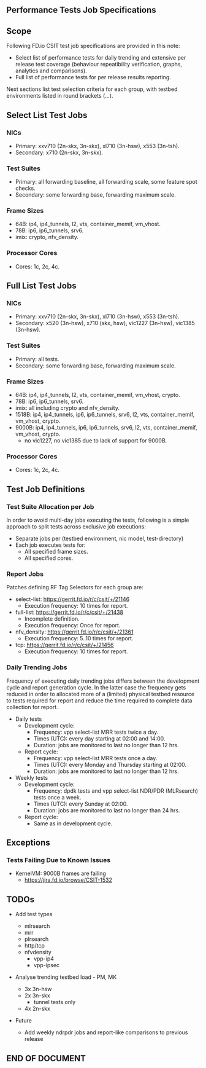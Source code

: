 ## Performance Tests Job Specifications

## Scope

Following FD.io CSIT test job specifications are provided in this note:

- Select list of performance tests for daily trending and extensive per
  release test coverage (behaviour repeatibility verification, graphs,
  analytics and comparisons).
- Full list of performance tests for per release results reporting.

Next sections list test selection criteria for each group, with testbed
environments listed in round brackets (...).

## Select List Test Jobs

### NICs

- Primary: xxv710 (2n-skx, 3n-skx), xl710 (3n-hsw), x553 (3n-tsh).
- Secondary: x710 (2n-skx, 3n-skx).

### Test Suites

- Primary: all forwarding baseline, all forwarding scale, some feature
  spot checks.
- Secondary: some forwarding base, forwarding maximum scale.

### Frame Sizes

- 64B: ip4, ip4_tunnels, l2, vts, container_memif, vm_vhost.
- 78B: ip6, ip6_tunnels, srv6.
- imix: crypto, nfv_density.

### Processor Cores

- Cores: 1c, 2c, 4c.

## Full List Test Jobs
### NICs

- Primary: xxv710 (2n-skx, 3n-skx), xl710 (3n-hsw), x553 (3n-tsh).
- Secondary: x520 (3n-hsw), x710 (skx, hsw), vic1227 (3n-hsw), vic1385
  (3n-hsw).

### Test Suites

- Primary: all tests.
- Secondary: some forwarding base, forwarding maximum scale.

### Frame Sizes

- 64B: ip4, ip4_tunnels, l2, vts, container_memif, vm_vhost, crypto.
- 78B: ip6, ip6_tunnels, srv6.
- imix: all including crypto and nfv_density.
- 1518B: ip4, ip4_tunnels, ip6, ip6_tunnels, srv6, l2, vts,
  container_memif, vm_vhost, crypto.
- 9000B: ip4, ip4_tunnels, ip6, ip6_tunnels, srv6, l2, vts,
  container_memif, vm_vhost, crypto.
  - no vic1227, no vic1385 due to lack of support for 9000B.

### Processor Cores

  - Cores: 1c, 2c, 4c.

## Test Job Definitions
### Test Suite Allocation per Job

In order to avoid multi-day jobs executing the tests, following is a
simple approach to split tests across exclusive job executions:

- Separate jobs per (testbed environment, nic model, test-directory)
- Each job executes tests for:
  - All specified frame sizes.
  - All specified cores.

### Report Jobs

Patches defining RF Tag Selectors for each group are:

- select-list: https://gerrit.fd.io/r/c/csit/+/21146
  - Execution frequency: 10 times for report.
- full-list: https://gerrit.fd.io/r/c/csit/+/21438
  - Incomplete definition.
  - Execution frequency: Once for report.
- nfv_density: https://gerrit.fd.io/r/c/csit/+/21361
  - Execution frequency: 5..10 times for report.
- tcp: https://gerrit.fd.io/r/c/csit/+/21456
  - Execution frequency: 10 times for report.

### Daily Trending Jobs

Frequency of executing daily trending jobs differs between the
development cycle and report generation cycle. In the latter case the
frequency gets reduced in order to allocated more of a (limited)
physical testbed resource to tests required for report and reduce the
time required to complete data collection for report.

- Daily tests
  - Development cycle:
    - Frequency: vpp select-list MRR tests twice a day.
    - Times (UTC): every day starting at 02:00 and 14:00.
    - Duration: jobs are monitored to last no longer than 12 hrs.
  - Report cycle:
    - Frequency: vpp select-list MRR tests once a day.
    - Times (UTC): every Monday and Thursday starting at 02:00.
    - Duration: jobs are monitored to last no longer than 12 hrs.
- Weekly tests
  - Development cycle:
    - Frequency: dpdk tests and vpp select-list NDR/PDR (MLRsearch) tests once a week.
    - Times (UTC): every Sunday at 02:00.
    - Duration: jobs are monitored to last no longer than 24 hrs.
  - Report cycle:
    - Same as in development cycle.

## Exceptions
### Tests Failing Due to Known Issues

- KernelVM: 9000B frames are failing
  - https://jira.fd.io/browse/CSIT-1532

## TODOs

- Add test types
  - mlrsearch
  - mrr
  - plrsearch
  - http/tcp
  - nfvdensity
    - vpp-ip4
    - vpp-ipsec

- Analyse trending testbed load - PM, MK
  - 3x 3n-hsw
  - 2x 3n-skx
    - tunnel tests only
  - 4x 2n-skx

- Future
  - Add weekly ndrpdr jobs and report-like comparisons to previous release

## END OF DOCUMENT